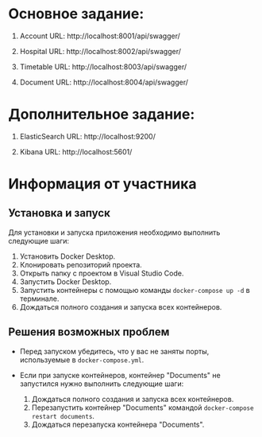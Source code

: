 # Основное задание:

1. Account URL: http://localhost:8001/api/swagger/

2. Hospital URL: http://localhost:8002/api/swagger/

3. Timetable URL: http://localhost:8003/api/swagger/

4. Document URL: http://localhost:8004/api/swagger/

# Дополнительное задание:

1. ElasticSearch URL: http://localhost:9200/

2. Kibana URL: http://localhost:5601/

# Информация от участника

## Установка и запуск

Для установки и запуска приложения необходимо выполнить следующие шаги:

1. Установить Docker Desktop.
2. Клонировать репозиторий проекта.
3. Открыть папку с проектом в Visual Studio Code.
4. Запустить Docker Desktop.
5. Запустить контейнеры с помощью команды `docker-compose up -d` в терминале.
6. Дождаться полного создания и запуска всех контейнеров.

## Решения возможных проблем

- Перед запуском убедитесь, что у вас не заняты порты, используемые в `docker-compose.yml`.

- Если при запуске контейнеров, контейнер "Documents" не запустился нужно выполнить следующие шаги:
  1. Дождаться полного создания и запуска всех контейнеров.
  2. Перезапустить контейнер "Documents" командой `docker-compose restart documents`.
  3. Дождаться перезапуска контейнера "Documents".

